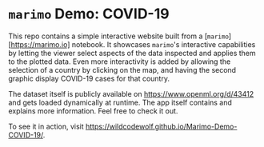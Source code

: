 # `marimo` Demo:  COVID-19

This repo contains a simple interactive website built from a [`marimo`][https://marimo.io] notebook.
It showcases `marimo`'s interactive capabilities by letting the viewer select aspects of the data
inspected and applies them to the plotted data.  Even more interactivity is added by allowing the
selection of a country by clicking on the map, and having the second graphic display COVID-19 cases
for that country.

The dataset itself is publicly available on https://www.openml.org/d/43412 and gets loaded dynamically
at runtime.  The app itself contains and explains more information.  Feel free to check it out.

To see it in action, visit https://wildcodewolf.github.io/Marimo-Demo-COVID-19/.
